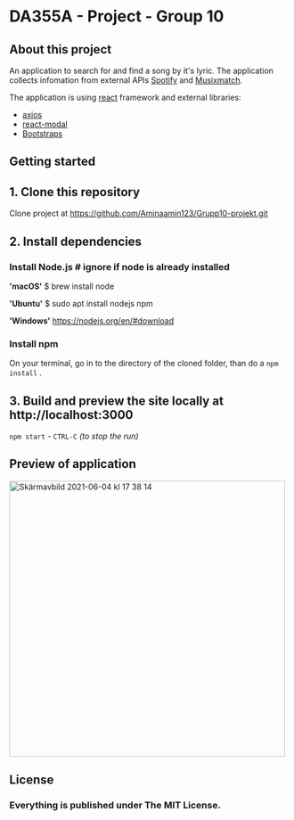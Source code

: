 # DA355A - Project - Group 10
## About this project
An application to search for and find a song by it's lyric. 
The application collects infomation from external APIs [Spotify](https://developer.spotify.com/documentation/web-api/) and [Musixmatch](https://developer.musixmatch.com/).

The application is using [react](https://reactjs.org/) framework and external libraries:
* [axios](https://www.npmjs.com/package/axios)
* [react-modal](https://www.npmjs.com/package/react-modal)
* [Bootstraps](https://getbootstrap.com/)

## Getting started

## 1. Clone this repository
Clone project at https://github.com/Aminaamin123/Grupp10-projekt.git

## 2. Install dependencies
### Install Node.js  # ignore if node is already installed
**'macOS'** $ brew install node

**'Ubuntu'** $ sudo apt install nodejs npm

**'Windows'** https://nodejs.org/en/#download

### Install npm
On your terminal, go in to the directory of the cloned folder, than do a `npm install` .

## 3. Build and preview the site locally at http://localhost:3000
`npm start`   -    `CTRL-C` *(to stop the run)*

## Preview of application
<img width="495" alt="Skärmavbild 2021-06-04 kl  17 38 14" src="https://user-images.githubusercontent.com/62305546/120827433-b851da80-c55b-11eb-86c9-449032213dc8.png">


## License
### Everything is published under The MIT License.




